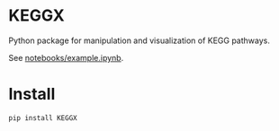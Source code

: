 # KEGGX

Python package for manipulation and visualization of KEGG pathways.

See [notebooks/example.ipynb](https://github.com/iamjli/KEGGX/blob/master/notebooks/example.ipynb).

# Install

`pip install KEGGX`
